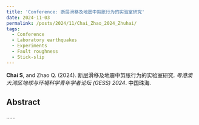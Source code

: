 ```yaml
---
title: 'Conference: 断层滑移及地震中剪胀行为的实验室研究'
date: 2024-11-03
permalink: /posts/2024/11/Chai_Zhao_2024_Zhuhai/
tags:
  - Conference
  - Laboratory earthquakes
  - Experiments
  - Fault roughness
  - Stick-slip
---
```



**Chai S**, and Zhao Q. (2024). 断层滑移及地震中剪胀行为的实验室研究. _粤港澳大湾区地球与环境科学青年学者论坛 (GESS) 2024_. 中国珠海.


## Abstract
......

<!--<img src='/images/Conferences/Chai2024_Shenzhen.jpg'>-->
